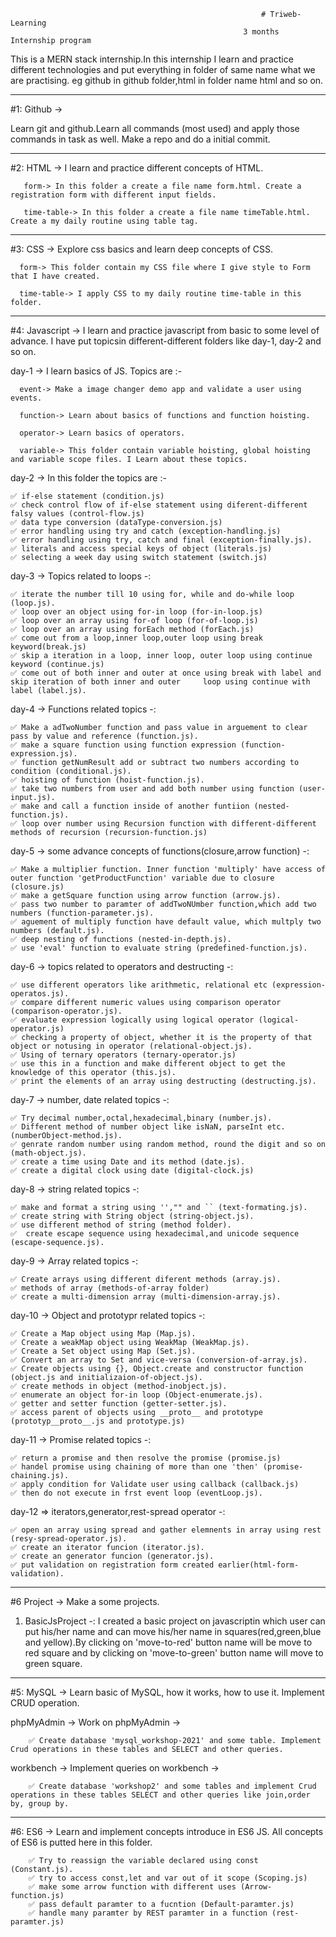                                                             # Triweb-Learning
                                                        3 months Internship program

This is a MERN stack internship.In this internship I learn and practice different technologies and put everything in folder of same name what we are practising. eg github in github folder,html in folder name html and so on.

---

#1: Github ->

Learn git and github.Learn all commands (most used) and apply those commands in task as well. Make a repo and do a initial commit.

---

#2: HTML -> I learn and practice different concepts of HTML.

       form-> In this folder a create a file name form.html. Create a registration form with different input fields.

       time-table-> In this folder a create a file name timeTable.html. Create a my daily routine using table tag.

---

#3: CSS -> Explore css basics and learn deep concepts of CSS.

      form-> This folder contain my CSS file where I give style to Form that I have created.

      time-table-> I apply CSS to my daily routine time-table in this folder.

---

#4: Javascript -> I learn and practice javascript from basic to some level of advance. I have put topicsin different-different folders like day-1, day-2 and so on.

day-1 -> I learn basics of JS. Topics are :-

      event-> Make a image changer demo app and validate a user using events.

      function-> Learn about basics of functions and function hoisting.

      operator-> Learn basics of operators.

      variable-> This folder contain variable hoisting, global hoisting and variable scope files. I Learn about these topics.

day-2 -> In this folder the topics are :-

    ✅ if-else statement (condition.js)
    ✅ check control flow of if-else statement using diferent-different falsy values (control-flow.js)
    ✅ data type conversion (dataType-conversion.js)
    ✅ error handling using try and catch (exception-handling.js)
    ✅ error handling using try, catch and final (exception-finally.js).
    ✅ literals and access special keys of object (literals.js)
    ✅ selecting a week day using switch statement (switch.js)

day-3 -> Topics related to loops -:

    ✅ iterate the number till 10 using for, while and do-while loop (loop.js).
    ✅ loop over an object using for-in loop (for-in-loop.js)
    ✅ loop over an array using for-of loop (for-of-loop.js)
    ✅ loop over an array using forEach method (forEach.js)
    ✅ come out from a loop,inner loop,outer loop using break keyword(break.js)
    ✅ skip a iteration in a loop, inner loop, outer loop using continue keyword (continue.js)
    ✅ come out of both inner and outer at once using break with label and skip iteration of both inner and outer     loop using continue with label (label.js).

day-4 -> Functions related topics -:

    ✅ Make a adTwoNumber function and pass value in arguement to clear pass by value and reference (function.js).
    ✅ make a square function using function expression (function-expression.js).
    ✅ function getNumResult add or subtract two numbers according to condition (conditional.js).
    ✅ hoisting of function (hoist-function.js).
    ✅ take two numbers from user and add both number using function (user-input.js).
    ✅ make and call a function inside of another funtiion (nested-function.js).
    ✅ loop over number using Recursion function with different-different methods of recursion (recursion-function.js)

day-5 -> some advance concepts of functions(closure,arrow function) -:

    ✅ Make a multiplier function. Inner function 'multiply' have access of outer function 'getProductFunction' variable due to closure (closure.js)
    ✅ make a getSquare function using arrow function (arrow.js).
    ✅ pass two number to paramter of addTwoNUmber function,which add two numbers (function-parameter.js).
    ✅ aguement of multiply function have default value, which multply two numbers (default.js).
    ✅ deep nesting of functions (nested-in-depth.js).
    ✅ use 'eval' function to evaluate string (predefined-function.js).

day-6 -> topics related to operators and destructing -:

    ✅ use different operators like arithmetic, relational etc (expression-operatos.js).
    ✅ compare different numeric values using comparison operator (comparison-operator.js).
    ✅ evaluate expression logically using logical operator (logical-operator.js)
    ✅ checking a property of object, whether it is the property of that object or notusing in operator (relational-object.js).
    ✅ Using of ternary operators (ternary-operator.js)
    ✅ use this in a function and make different object to get the knowledge of this operator (this.js).
    ✅ print the elements of an array using destructing (destructing.js).

day-7 -> number, date related topics -:

    ✅ Try decimal number,octal,hexadecimal,binary (number.js).
    ✅ Different method of number object like isNaN, parseInt etc. (numberObject-method.js).
    ✅ genrate random number using random method, round the digit and so on (math-object.js).
    ✅ create a time using Date and its method (date.js).
    ✅ create a digital clock using date (digital-clock.js)

day-8 -> string related topics -:

    ✅ make and format a string using '',"" and `` (text-formating.js).
    ✅ create string with String object (string-object.js).
    ✅ use different method of string (method folder).
    ✅  create escape sequence using hexadecimal,and unicode sequence (escape-sequence.js).

day-9 -> Array related topics -:

    ✅ Create arrays using different diferent methods (array.js).
    ✅ methods of array (methods-of-array folder)
    ✅ create a multi-dimension array (multi-dimension-array.js).

day-10 -> Object and prototypr related topics -:

    ✅ Create a Map object using Map (Map.js).
    ✅ Create a weakMap object using WeakMap (WeakMap.js).
    ✅ Create a Set object using Map (Set.js).
    ✅ Convert an array to Set and vice-versa (conversion-of-array.js).
    ✅ Create objects using {}, Object.create and constructor function (object.js and initializaion-of-object.js).
    ✅ create methods in object (method-inobject.js).
    ✅ enumerate an object for-in loop (Object-enumerate.js).
    ✅ getter and setter function (getter-setter.js).
    ✅ access parent of objects using __proto__ and prototype (prototyp__proto__.js and prototype.js)

day-11 -> Promise related topics -:

    ✅ return a promise and then resolve the promise (promise.js)
    ✅ handel promise using chaining of more than one 'then' (promise-chaining.js).
    ✅ apply condition for Validate user using callback (callback.js)
    ✅ then do not execute in frst event loop (eventLoop.js).

day-12 => iterators,generator,rest-spread operator -:

    ✅ open an array using spread and gather elemnents in array using rest (resy-spread-operator.js).
    ✅ create an iterator funcion (iterator.js).
    ✅ create an generator funcion (generator.js).
    ✅ put validation on registration form created earlier(html-form-validation).

---

#6 Project -> Make a some projects.

1. BasicJsProject -: I created a basic project on javascriptin which user can put his/her name and can move his/her name in squares(red,green,blue and yellow).By clicking on 'move-to-red' button name will be move to red square and by clicking on 'move-to-green' button name will move to green square.

---

#5: MySQL -> Learn basic of MySQL, how it works, how to use it. Implement CRUD operation.

phpMyAdmin -> Work on phpMyAdmin ->

        ✅ Create database 'mysql_workshop-2021' and some table. Implement Crud operations in these tables and SELECT and other queries.

workbench -> Implement queries on workbench ->

        ✅ Create database 'workshop2' and some tables and implement Crud operations in these tables SELECT and other queries like join,order by, group by.

---

#6: ES6 -> Learn and implement concepts introduce in ES6 JS. All concepts of ES6 is putted here in this folder.

        ✅ Try to reassign the variable declared using const (Constant.js).
        ✅ try to access const,let and var out of it scope (Scoping.js)
        ✅ make some arrow function with different uses (Arrow-function.js)
        ✅ pass default paramter to a fucntion (Default-paramter.js)
        ✅ handle many paramter by REST paramter in a function (rest-paramter.js)
